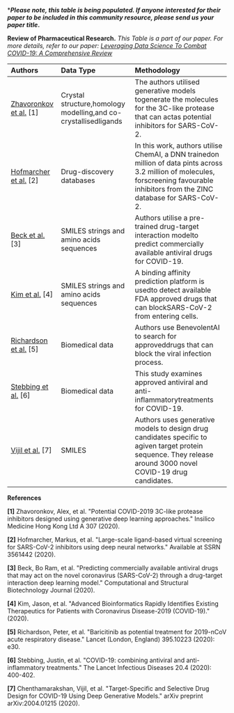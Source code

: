 ***_Please note, this table is being populated. If anyone interested for their paper to be included in this community resource, please send us your paper title_.**




**Review of Pharmaceutical Research.**  _This Table is a part of our paper. For more details, refer to our paper: [Leveraging Data Science To Combat COVID-19: A Comprehensive Review](https://www.researchgate.net/publication/340687152_Leveraging_Data_Science_To_Combat_COVID-19_A_Comprehensive_Review)_

| Authors |Data Type | Methodology|
| :---  | :--- | :--- |
[Zhavoronkov et al.](https://chemrxiv.org/ndownloader/articles/11829102/versions/2/export_pdf) [1]|Crystal structure,homology modelling,and co-crystallisedligands|The authors utilised generative models togenerate the molecules for the 3C-like protease that can actas potential inhibitors for SARS-CoV-2.|
[Hofmarcher et al.](https://arxiv.org/pdf/2004.00979) [2]|Drug-discovery databases|In this work, authors utilise ChemAI, a DNN trainedon million of data pints across 3.2 million of molecules, forscreening favourable inhibitors from the ZINC database for SARS-CoV-2.|
[Beck et al.](https://www.sciencedirect.com/science/article/pii/S2001037020300490) [3]|SMILES strings and amino acids sequences|Authors utilise a pre-trained drug-target interaction modelto predict commercially available antiviral drugs for COVID-19.|
[Kim et al.](https://chemrxiv.org/articles/Advanced_Bioinformatics_Rapidly_Identifies_Existing_Therapeutics_for_Patients_with_Coronavirus_Disease_-_2019_COVID-19_/12037416/files/22121172.pdf) [4]|SMILES strings and amino acids sequences|A binding affinity prediction platform is usedto detect available FDA approved drugs that can blockSARS-CoV-2 from entering cells.|
[Richardson et al.](https://www.ncbi.nlm.nih.gov/pmc/articles/PMC7137985/) [5]|Biomedical data|Authors use BenevolentAI to search for approveddrugs that can block the viral infection process.|
[Stebbing et al.](https://www.thelancet.com/journals/laninf/article/PIIS1473-3099(20)30132-8/fulltext?rss=yes&utm_campaign=update-laninf&utm_source=hs_email&utm_medium=email&utm_content=84189611&_hsenc=p2ANqtz-8RghsAw_DEaPsvoGNQ2wQmlzBKQTBUp_wCgamJlQyjRnn7h99GsA7d1SndeGc-o6C1nWe9XWHrj5hGpuW9AE3aEV6bVg&_hsmi=84189611) [6]|Biomedical data|This study examines approved antiviral and anti-inflammatorytreatments for COVID-19.|
[Vijil et al.](https://arxiv.org/pdf/2004.01215) [7]|SMILES|Authors uses generative models to design drug candidates specific to agiven target protein sequence. They release around 3000 novel COVID-19 drug candidates.|




**References**

**[1]** Zhavoronkov, Alex, et al. "Potential COVID-2019 3C-like protease inhibitors designed using generative deep learning approaches." Insilico Medicine Hong Kong Ltd A 307 (2020).

**[2]** Hofmarcher, Markus, et al. "Large-scale ligand-based virtual screening for SARS-CoV-2 inhibitors using deep neural networks." Available at SSRN 3561442 (2020).

**[3]** Beck, Bo Ram, et al. "Predicting commercially available antiviral drugs that may act on the novel coronavirus (SARS-CoV-2) through a drug-target interaction deep learning model." Computational and Structural Biotechnology Journal (2020).

**[4]** Kim, Jason, et al. "Advanced Bioinformatics Rapidly Identifies Existing Therapeutics for Patients with Coronavirus Disease-2019 (COVID-19)." (2020).

**[5]** Richardson, Peter, et al. "Baricitinib as potential treatment for 2019-nCoV acute respiratory disease." Lancet (London, England) 395.10223 (2020): e30.

**[6]** Stebbing, Justin, et al. "COVID-19: combining antiviral and anti-inflammatory treatments." The Lancet Infectious Diseases 20.4 (2020): 400-402.

**[7]** Chenthamarakshan, Vijil, et al. "Target-Specific and Selective Drug Design for COVID-19 Using Deep Generative Models." arXiv preprint arXiv:2004.01215 (2020).

